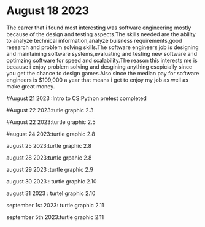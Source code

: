 # August 18 2023
The carrer that i found most interesting was software engineering mostly because of the design and testing aspects.The skills needed are the ability to analyze technical information,analyze buisness requirements,good research and problem solving skills.The software engineers job is designing and maintaining software systems,evaluating and testing new software and optimzing software for speed and scalability.The reason this interests me is because i enjoy problem solving and desgining anything escpicially since you get the chance to design games.Also since the median pay for software engineers is $109,000 a year that means i get to enjoy my job as well as make great money.

#August 21 2023 :Intro to CS:Python pretest completed

#August 22 2023:tutle graphic 2.3

#August 22 2023:turtle graphic 2.5

#august 24 2023:turtle graphic 2.8

august 25 2023:turtle graphic 2.8

august 28 2023:turtle grpahic 2.8

august 29 2023 :turtle graphic 2.9

august 30 2023 : turtle graphic 2.10

august 31 2023 : turtel graphic 2.10

september 1st 2023: turtle graphic 2.11

september 5th 2023:turtle graphic 2.11
